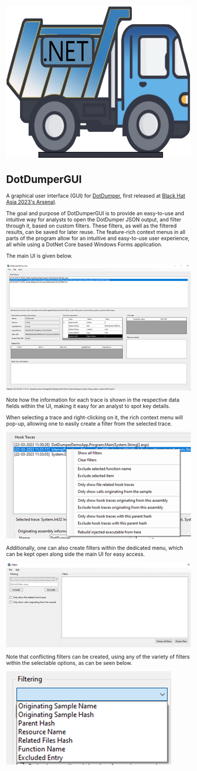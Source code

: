 <img src="images/DotDumper.png" alt="The DotDumper logo, a dumping truck" width="610" height="414" />

# DotDumperGUI
A graphical user interface (GUI) for [DotDumper](https://github.com/advanced-threat-research/DotDumper), first released at [Black Hat Asia 2023's Arsenal](https://www.blackhat.com/asia-23/arsenal/schedule/index.html#dotdumper-automatically-unpacking-dotnet-based-malware-31071).

The goal and purpose of DotDumperGUI is to provide an easy-to-use and intuitive way for analysts to open the DotDumper JSON output, and filter through it, based on custom filters. These filters, as well as the filtered results, can be saved for later reuse. The feature-rich context menus in all parts of the program allow for an intuitive and easy-to-use user experience, all while using a DotNet Core based Windows Forms application.

The main UI is given below.

![DotDumperGUI's main UI](images/main_ui.png)

Note how the information for each trace is shown in the respective data fields within the UI, making it easy for an analyst to spot key details.

When selecting a trace and right-clicking on it, the rich context menu will pop-up, allowing one to easily create a filter from the selected trace.

![DotDumperGUI's main context menu](images/main_context_menu.png)

Additionally, one can also create filters within the dedicated menu, which can be kept open along side the main UI for easy access.

![DotDumperGUI's filter UI](images/filters_ui.png)

Note that conflicting filters can be created, using any of the variety of filters within the selectable options, as can be seen below.

![DotDumperGUI's filter options](images/filters_options.png)
